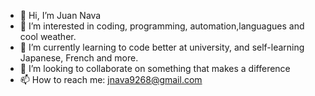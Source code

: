 - 👋 Hi, I’m Juan Nava
- 👀 I’m interested in coding, programming, automation,languagues and cool weather.
- 🌱 I’m currently learning to code better at university, and self-learning Japanese, French and more.
- 💞️ I’m looking to collaborate on something that makes a difference
- 📫 How to reach me: jnava9268@gmail.com

<!---
JohannWolf/JohannWolf is a ✨ special ✨ repository because its `README.md` (this file) appears on your GitHub profile.
You can click the Preview link to take a look at your changes.
--->
